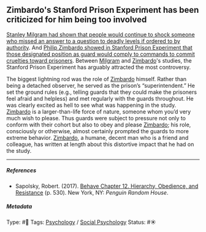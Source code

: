 ## Zimbardo's Stanford Prison Experiment has been criticized for him being too involved

[Stanley Milgram had shown that people would continue to shock someone who missed an answer to a question to deadly levels if ordered to by authority](Stanley%20Milgram%20had%20shown%20that%20people%20would%20continue%20to%20shock%20someone%20who%20missed%20an%20answer%20to%20a%20question%20to%20deadly%20levels%20if%20ordered%20to%20by%20authority.md). And [Philip Zimbardo showed in Stanford Prison Experiment that those designated position as guard would comply to commands to commit cruelties toward prisoners](Philip%20Zimbardo%20showed%20in%20Stanford%20Prison%20Experiment%20that%20those%20designated%20position%20as%20guard%20would%20comply%20to%20commands%20to%20commit%20cruelties%20toward%20prisoners.md). Between [Milgram]() and [Zimbardo]()'s studies, the Stanford Prison Experiment has arguably attracted the most controversy. 

The biggest lightning rod was the role of [Zimbardo]() himself. Rather than being a detached observer, he served as the prison’s “superintendent.” He set the ground rules (e.g., telling guards that they could make the prisoners feel afraid and helpless) and met regularly with the guards throughout. He was clearly excited as hell to see what was happening in the study. [Zimbardo]() is a larger-than-life force of nature, someone whom you’d very much wish to please. Thus guards were subject to pressure not only to conform with their cohort but also to obey and please [Zimbardo](); his role, consciously or otherwise, almost certainly prompted the guards to more extreme behavior. [Zimbardo](), a humane, decent man who is a friend and colleague, has written at length about this distortive impact that he had on the study.

---

##### References

* Sapolsky, Robert. (2017). [Behave Chapter 12. Hierarchy, Obedience, and Resistance](Behave%20Chapter%2012.%20Hierarchy,%20Obedience,%20and%20Resistance.md) (p. 530). New York, NY: *Penguin Random House*. 

##### Metadata

Type: #🔴 
Tags: [Psychology](Psychology.md) / [Social Psychology](Social%20Psychology.md) 
Status: #☀️ 
